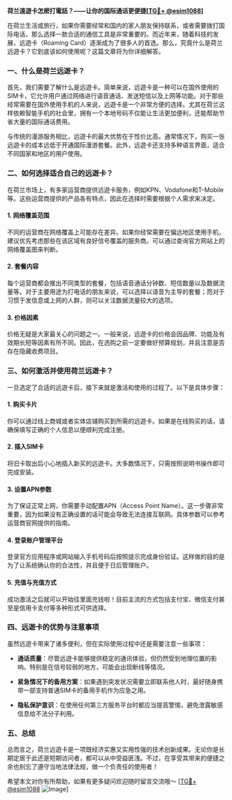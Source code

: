 **荷兰遠遊卡怎麽打電話？——让你的国际通话更便捷[[TG💪+ @esim1088](https://t.me/s/esim1088)]**

在荷兰生活或旅行，如果你需要经常和国内的家人朋友保持联系，或者需要拨打国际电话，那么选择一款合适的通信工具是非常重要的。而近年来，随着科技的发展，远遊卡（Roaming Card）逐渐成为了很多人的首选。那么，究竟什么是荷兰远遊卡？它到底该如何使用呢？这篇文章将为你详细解答。

### **一、什么是荷兰远遊卡？**

首先，我们需要了解什么是远遊卡。简单来说，远遊卡是一种可以在国外使用的SIM卡，它允许用户通过网络进行语音通话、发送短信以及上网等功能。对于那些经常需要在国外使用手机的人来说，远遊卡是一个非常方便的选择。尤其在荷兰这样依赖智能手机的社会里，拥有一个本地号码不仅能让生活更加便利，还能帮助节省大量的国际通话费用。

与传统的漫游服务相比，远遊卡的最大优势在于性价比高。通常情况下，购买一张远遊卡的成本远低于开通国际漫游套餐。此外，远遊卡还支持多种语言界面，适合不同国家和地区的用户使用。

### **二、如何选择适合自己的远遊卡？**

在荷兰市场上，有多家运营商提供远遊卡服务，例如KPN、Vodafone和T-Mobile等。这些运营商提供的产品各有特点，因此在选择时需要根据个人需求来决定。

#### **1. 网络覆盖范围**
不同的运营商在网络覆盖上可能存在差异。如果你经常需要在偏远地区使用手机，建议优先考虑那些在该区域有良好信号覆盖的服务商。可以通过查询官方网站上的网络覆盖图来判断。

#### **2. 套餐内容**
每个运营商都会推出不同类型的套餐，包括语音通话分钟数、短信数量以及数据流量等。对于主要用途为打电话的朋友来说，可以选择以语音为主导的套餐；而对于习惯于发信息或上网的人群，则可以关注数据流量较大的选项。

#### **3. 价格因素**
价格无疑是大家最关心的问题之一。一般来说，远遊卡的价格会因品牌、功能及有效期长短等因素有所不同。因此，在选购之前一定要做好预算规划，并且注意是否存在隐藏收费项目。

### **三、如何激活并使用荷兰远遊卡？**

一旦选定了合适的远遊卡后，接下来就是激活和使用的过程了。以下是具体步骤：

#### **1. 购买卡片**
你可以通过线上商城或者实体店铺购买到所需的远遊卡。如果是在线购买的话，请确保填写正确的个人信息以便顺利完成注册。

#### **2. 插入SIM卡**
将旧卡取出后小心地插入新买的远遊卡。大多数情况下，只需按照说明书操作即可完成安装。

#### **3. 设置APN参数**
为了保证正常上网，你需要手动配置APN（Access Point Name）。这一步骤非常重要，因为如果没有正确设置的话可能会导致无法连接互联网。具体参数可以参考运营商官网提供的指南。

#### **4. 登录账户管理平台**
登录官方应用程序或网站输入手机号码后按照提示完成身份验证。这样做的目的是为了让系统确认你的合法性，并且便于日后管理账户。

#### **5. 充值与充值方式**
成功激活之后就可以开始往里面充钱啦！目前主流的方式包括支付宝、微信支付甚至是信用卡支付等多种形式可供选择。

### **四、远遊卡的优势与注意事项**

虽然远遊卡带来了诸多便利，但在实际使用过程中还是需要注意一些事项：

- **通话质量**：尽管远遊卡能够提供稳定的通讯体验，但仍然受到地理位置的影响。特别是在信号较弱的地方，可能会出现断线等情况。
  
- **紧急情况下的备用方案**：如果遇到突发状况需要立即联系他人时，最好随身携带一部支持普通SIM卡的备用手机作为应急之用。

- **隐私保护意识**：在使用任何第三方服务平台时都应当提高警惕，避免泄露敏感信息给不法分子利用。

### **五、总结**

总而言之，荷兰远遊卡是一项既经济实惠又实用性强的技术创新成果。无论你是长期定居于此还是短期访问者，都可以从中受益匪浅。不过，在享受其带来的便捷之余也别忘了遵守当地法律法规，做一个负责任的使用者！

希望本文对你有所帮助，如果有更多疑问欢迎随时留言交流哦～ [[TG💪+ @esim1088](https://t.me/s/esim1088) ![Image](https://i.postimg.cc/4NQfJmqS/Snipaste-2025-05-13-00-14-12.png)]